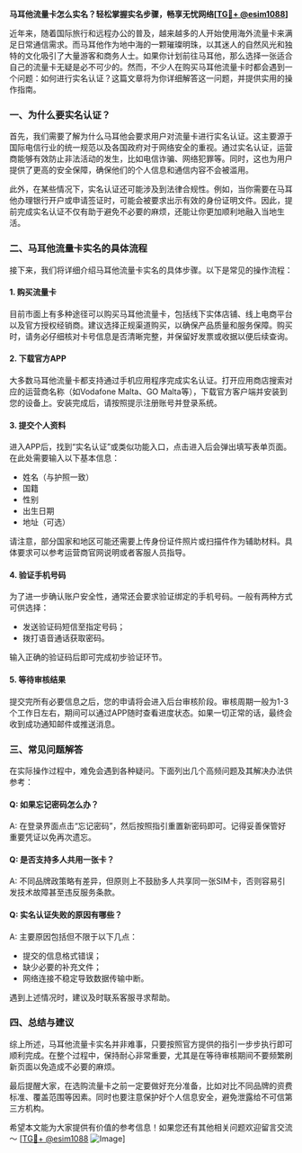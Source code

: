 **马耳他流量卡怎么实名？轻松掌握实名步骤，畅享无忧网络[[TG💪+ @esim1088](https://t.me/s/esim1088)]**

近年来，随着国际旅行和远程办公的普及，越来越多的人开始使用海外流量卡来满足日常通信需求。而马耳他作为地中海的一颗璀璨明珠，以其迷人的自然风光和独特的文化吸引了大量游客和商务人士。如果你计划前往马耳他，那么选择一张适合自己的流量卡无疑是必不可少的。然而，不少人在购买马耳他流量卡时都会遇到一个问题：如何进行实名认证？这篇文章将为你详细解答这一问题，并提供实用的操作指南。

### 一、为什么要实名认证？

首先，我们需要了解为什么马耳他会要求用户对流量卡进行实名认证。这主要源于国际电信行业的统一规范以及各国政府对于网络安全的重视。通过实名认证，运营商能够有效防止非法活动的发生，比如电信诈骗、网络犯罪等。同时，这也为用户提供了更高的安全保障，确保他们的个人信息和通信内容不会被滥用。

此外，在某些情况下，实名认证还可能涉及到法律合规性。例如，当你需要在马耳他办理银行开户或申请签证时，可能会被要求出示有效的身份证明文件。因此，提前完成实名认证不仅有助于避免不必要的麻烦，还能让你更加顺利地融入当地生活。

### 二、马耳他流量卡实名的具体流程

接下来，我们将详细介绍马耳他流量卡实名的具体步骤。以下是常见的操作流程：

#### 1. 购买流量卡
目前市面上有多种途径可以购买马耳他流量卡，包括线下实体店铺、线上电商平台以及官方授权经销商。建议选择正规渠道购买，以确保产品质量和服务保障。购买时，请务必仔细核对卡号信息是否清晰完整，并保留好发票或收据以便后续查询。

#### 2. 下载官方APP
大多数马耳他流量卡都支持通过手机应用程序完成实名认证。打开应用商店搜索对应的运营商名称（如Vodafone Malta、GO Malta等），下载官方客户端并安装到您的设备上。安装完成后，请按照提示注册账号并登录系统。

#### 3. 提交个人资料
进入APP后，找到“实名认证”或类似功能入口，点击进入后会弹出填写表单页面。在此处需要输入以下基本信息：
- 姓名（与护照一致）
- 国籍
- 性别
- 出生日期
- 地址（可选）

请注意，部分国家和地区可能还需要上传身份证件照片或扫描件作为辅助材料。具体要求可以参考运营商官网说明或者客服人员指导。

#### 4. 验证手机号码
为了进一步确认账户安全性，通常还会要求验证绑定的手机号码。一般有两种方式可供选择：
- 发送验证码短信至指定号码；
- 拨打语音通话获取密码。

输入正确的验证码后即可完成初步验证环节。

#### 5. 等待审核结果
提交完所有必要信息之后，您的申请将会进入后台审核阶段。审核周期一般为1-3个工作日左右，期间可以通过APP随时查看进度状态。如果一切正常的话，最终会收到成功通知邮件或推送消息。

### 三、常见问题解答

在实际操作过程中，难免会遇到各种疑问。下面列出几个高频问题及其解决办法供参考：

#### Q: 如果忘记密码怎么办？
A: 在登录界面点击“忘记密码”，然后按照指引重置新密码即可。记得妥善保管好重要凭证以免再次遗忘。

#### Q: 是否支持多人共用一张卡？
A: 不同品牌政策略有差异，但原则上不鼓励多人共享同一张SIM卡，否则容易引发技术故障甚至违反服务条款。

#### Q: 实名认证失败的原因有哪些？
A: 主要原因包括但不限于以下几点：
- 提交的信息格式错误；
- 缺少必要的补充文件；
- 网络连接不稳定导致数据传输中断。

遇到上述情况时，建议及时联系客服寻求帮助。

### 四、总结与建议

综上所述，马耳他流量卡实名并非难事，只要按照官方提供的指引一步步执行即可顺利完成。在整个过程中，保持耐心非常重要，尤其是在等待审核期间不要频繁刷新页面以免造成不必要的麻烦。

最后提醒大家，在选购流量卡之前一定要做好充分准备，比如对比不同品牌的资费标准、覆盖范围等因素。同时也要注意保护好个人信息安全，避免泄露给不可信第三方机构。

希望本文能为大家提供有价值的参考信息！如果您还有其他相关问题欢迎留言交流～ [[TG💪+ @esim1088](https://t.me/s/esim1088) ![Image](https://i.postimg.cc/4NQfJmqS/Snipaste-2025-05-13-00-14-12.png)]